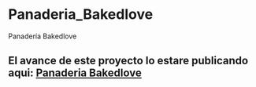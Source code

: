 # Panaderia_Bakedlove
Panadería Bakedlove 

## El avance de este proyecto lo estare publicando aqui: [Panaderia Bakedlove](https://isiszapata2001.github.io/)
